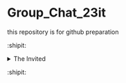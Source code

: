 # Group_Chat_23it
this repository is for github preparation

:shipit:

<details>
  <summary>The Invited</summary>
  Cao Hoang Phuoc Bao
  
  Duong Dinh
  
</details>


:shipit:
